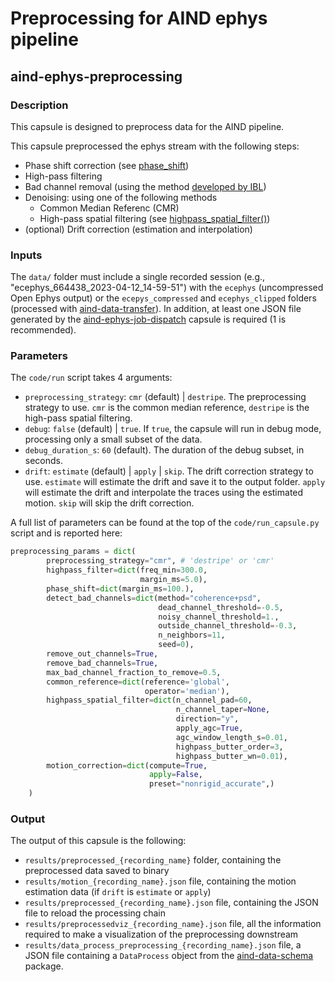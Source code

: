 # Preprocessing for AIND ephys pipeline
## aind-ephys-preprocessing


### Description

This capsule is designed to preprocess data for the AIND pipeline.

This capsule preprocessed the ephys stream with the following steps:

- Phase shift correction (see [phase_shift](https://spikeinterface.readthedocs.io/en/latest/modules/preprocessing.html#phase-shift))
- High-pass filtering
- Bad channel removal (using the method [developed by IBL](https://spikeinterface.readthedocs.io/en/latest/modules/preprocessing.html#detect-bad-channels-interpolate-bad-channels))
- Denoising: using one of the following methods
    - Common Median Referenc (CMR)
    - High-pass spatial filtering (see [highpass_spatial_filter()](https://spikeinterface.readthedocs.io/en/latest/modules/preprocessing.html#highpass-spatial-filter))
- (optional) Drift correction (estimation and interpolation)


### Inputs

The `data/` folder must include a single recorded session (e.g., "ecephys_664438_2023-04-12_14-59-51") with the `ecephys` (uncompressed Open Ephys output) or the `ecepys_compressed` and `ecephys_clipped` folders (processed with [aind-data-transfer](https://github.com/AllenNeuralDynamics/aind-data-transfer)). 
In addition, at least one JSON file generated by the [aind-ephys-job-dispatch](https://github.com/AllenNeuralDynamics/aind-ephys-job-dispatch) capsule is required (1 is recommended).

### Parameters

The `code/run` script takes 4 arguments:

- `preprocessing_strategy`: `cmr` (default) | `destripe`. The preprocessing strategy to use. `cmr` is the common median reference, `destripe` is the high-pass spatial filtering.
- `debug`: `false` (default) | `true`. If `true`, the capsule will run in debug mode, processing only a small subset of the data.
- `debug_duration_s`: `60` (default). The duration of the debug subset, in seconds.
- `drift`: `estimate` (default) | `apply` | `skip`. The drift correction strategy to use. `estimate` will estimate the drift and save it to the output folder. `apply` will estimate the drift and interpolate the traces using the estimated motion. `skip` will skip the drift correction.

A full list of parameters can be found at the top of the `code/run_capsule.py` script and is reported here:

```python
preprocessing_params = dict(
        preprocessing_strategy="cmr", # 'destripe' or 'cmr'
        highpass_filter=dict(freq_min=300.0,
                             margin_ms=5.0),
        phase_shift=dict(margin_ms=100.),
        detect_bad_channels=dict(method="coherence+psd",
                                 dead_channel_threshold=-0.5,
                                 noisy_channel_threshold=1.,
                                 outside_channel_threshold=-0.3,
                                 n_neighbors=11,
                                 seed=0),
        remove_out_channels=True,
        remove_bad_channels=True,
        max_bad_channel_fraction_to_remove=0.5,
        common_reference=dict(reference='global',
                              operator='median'),
        highpass_spatial_filter=dict(n_channel_pad=60,
                                     n_channel_taper=None,
                                     direction="y",
                                     apply_agc=True,
                                     agc_window_length_s=0.01,
                                     highpass_butter_order=3,
                                     highpass_butter_wn=0.01),
        motion_correction=dict(compute=True,
                               apply=False,
                               preset="nonrigid_accurate",)
    )
```

### Output

The output of this capsule is the following:

- `results/preprocessed_{recording_name}` folder, containing the preprocessed data saved to binary
- `results/motion_{recording_name}.json` file, containing the motion estimation data (if `drift` is `estimate` or `apply`)
- `results/preprocessed_{recording_name}.json` file, containing the JSON file to reload the processing chain
- `results/preprocessedviz_{recording_name}.json` file, all the information required to make a visualization of the preprocessing downstream
- `results/data_process_preprocessing_{recording_name}.json` file, a JSON file containing a `DataProcess` object from the [aind-data-schema](https://aind-data-schema.readthedocs.io/en/stable/) package.

